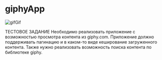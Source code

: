 # giphyApp

![gifGif](https://user-images.githubusercontent.com/30910230/64545599-b54b9b00-d331-11e9-832c-498f12549b74.gif)

ТЕСТОВОЕ ЗАДАНИЕ
Необходимо реализовать приложение с возможностью просмотра контента из giphy.com. 
Приложение должно поддерживать пагинацию и в каком-то виде кеширование загруженного контента. 
Также нужно реализовать возможность поиска контента по библиотеке giphy. 

